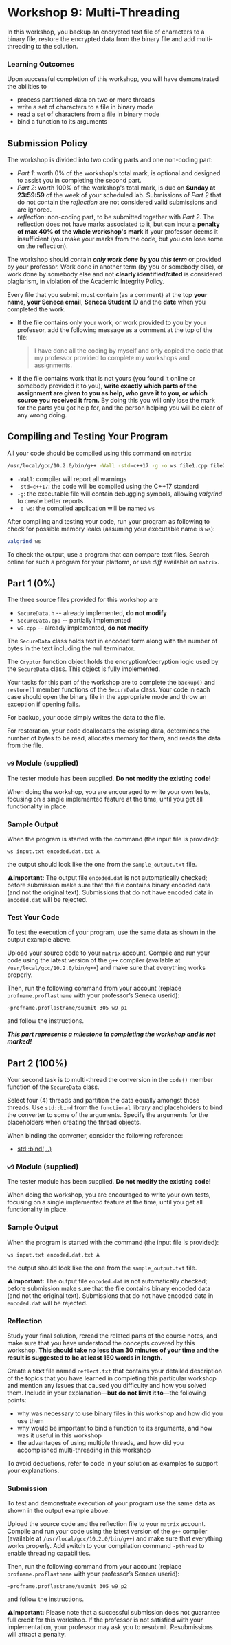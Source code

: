 # Workshop 9: Multi-Threading

In this workshop, you backup an encrypted text file of characters to a binary file, restore the encrypted data from the binary file and add multi-threading to the solution.


### Learning Outcomes

Upon successful completion of this workshop, you will have demonstrated the abilities to
- process partitioned data on two or more threads
- write a set of characters to a file in binary mode
- read a set of characters from a file in binary mode
- bind a function to its arguments




## Submission Policy

The workshop is divided into two coding parts and one non-coding part:

- *Part 1*: worth 0% of the workshop's total mark, is optional and designed to assist you in completing the second part.
- *Part 2*: worth 100% of the workshop's total mark, is due on **Sunday at 23:59:59** of the week of your scheduled lab.  Submissions of *Part 2* that do not contain the *reflection* are not considered valid submissions and are ignored.
- *reflection*: non-coding part, to be submitted together with *Part 2*. The reflection does not have marks associated to it, but can incur a **penalty of max 40% of the whole workshop's mark** if your professor deems it insufficient (you make your marks from the code, but you can lose some on the reflection).

The workshop should contain ***only work done by you this term*** or provided by your professor.  Work done in another term (by you or somebody else), or work done by somebody else and not **clearly identified/cited** is considered plagiarism, in violation of the Academic Integrity Policy.

Every file that you submit must contain (as a comment) at the top **your name**, **your Seneca email**, **Seneca Student ID** and the **date** when you completed the work.

- If the file contains only your work, or work provided to you by your professor, add the following message as a comment at the top of the file:

    > I have done all the coding by myself and only copied the code that my professor provided to complete my workshops and assignments.

- If the file contains work that is not yours (you found it online or somebody provided it to you), **write exactly which parts of the assignment are given to you as help, who gave it to you, or which source you received it from.**  By doing this you will only lose the mark for the parts you got help for, and the person helping you will be clear of any wrong doing.



## Compiling and Testing Your Program

All your code should be compiled using this command on `matrix`:

```bash
/usr/local/gcc/10.2.0/bin/g++ -Wall -std=c++17 -g -o ws file1.cpp file2.cpp ...
```

- `-Wall`: compiler will report all warnings
- `-std=c++17`: the code will be compiled using the C++17 standard
- `-g`: the executable file will contain debugging symbols, allowing *valgrind* to create better reports
- `-o ws`: the compiled application will be named `ws`

After compiling and testing your code, run your program as following to check for possible memory leaks (assuming your executable name is `ws`):

```bash
valgrind ws
```

To check the output, use a program that can compare text files.  Search online for such a program for your platform, or use *diff* available on `matrix`.




## Part 1 (0%)

The three source files provided for this workshop are
- `SecureData.h`   -- already implemented, **do not modify**
- `SecureData.cpp` -- partially implemented
- `w9.cpp`         -- already implemented, **do not modify**

The `SecureData` class holds text in encoded form along with the number of bytes in the text including the null terminator.

The `Cryptor` function object holds the encryption/decryption logic used by the `SecureData` class. This object is fully implemented.


Your tasks for this part of the workshop are to complete the `backup()` and `restore()` member functions of the `SecureData` class.  Your code in each case should open the binary file in the appropriate mode and throw an exception if opening fails.

For backup, your code simply writes the data to the file.

For restoration, your code deallocates the existing data, determines the number of bytes to be read, allocates memory for them, and reads the data from the file.






### `w9` Module (supplied)


The tester module has been supplied. **Do not modify the existing code!**

When doing the workshop, you are encouraged to write your own tests, focusing on a single implemented feature at the time, until you get all functionality in place.



### Sample Output


When the program is started with the command (the input file is provided):
```
ws input.txt encoded.dat.txt A
```
the output should look like the one from the `sample_output.txt` file.

**:warning:Important:** The output file `encoded.dat` is not automatically checked; before submission make sure that the file contains binary encoded data (and not the original text). Submissions that do not have encoded data in `encoded.dat` will be rejected.




### Test Your Code

To test the execution of your program, use the same data as shown in the output example above.

Upload your source code to your `matrix` account. Compile and run your code using the latest version of the `g++` compiler (available at `/usr/local/gcc/10.2.0/bin/g++`) and make sure that everything works properly.

Then, run the following command from your account (replace `profname.proflastname` with your professor’s Seneca userid):
```
~profname.proflastname/submit 305_w9_p1
```
and follow the instructions.

***This part represents a milestone in completing the workshop and is not marked!***










## Part 2 (100%)

Your second task is to multi-thread the conversion in the `code()` member function of the `SecureData` class.

Select four (4) threads and partition the data equally amongst those threads.  Use `std::bind` from the `functional` library and placeholders to bind the converter to some of the arguments. Specify the arguments for the placeholders when creating the thread objects.

When binding the converter, consider the following reference:

  - [std::bind(...)](https://en.cppreference.com/w/cpp/utility/functional/bind)




### `w9` Module (supplied)


The tester module has been supplied. **Do not modify the existing code!**

When doing the workshop, you are encouraged to write your own tests, focusing on a single implemented feature at the time, until you get all functionality in place.



### Sample Output


When the program is started with the command (the input file is provided):
```
ws input.txt encoded.dat.txt A
```
the output should look like the one from the `sample_output.txt` file.

**:warning:Important:** The output file `encoded.dat` is not automatically checked; before submission make sure that the file contains binary encoded data (and not the original text). Submissions that do not have encoded data in `encoded.dat` will be rejected.




### Reflection

Study your final solution, reread the related parts of the course notes, and make sure that you have understood the concepts covered by this workshop. **This should take no less than 30 minutes of your time and the result is suggested to be at least 150 words in length.**

Create a **text** file named `reflect.txt` that contains your detailed description of the topics that you have learned in completing this particular workshop and mention any issues that caused you difficulty and how you solved them. Include in your explanation—**but do not limit it to**—the following points:
- why was necessary to use binary files in this workshop and how did you use them
- why would be important to bind a function to its arguments, and how was it useful in this workshop
- the advantages of using multiple threads, and how did you accomplished multi-threading in this workshop

To avoid deductions, refer to code in your solution as examples to support your explanations.





### Submission

To test and demonstrate execution of your program use the same data as shown in the output example above.

Upload the source code and the reflection file to your `matrix` account. Compile and run your code using the latest version of the `g++` compiler (available at `/usr/local/gcc/10.2.0/bin/g++`) and make sure that everything works properly.  Add switch to your compilation command `-pthread` to enable threading capabilities.

Then, run the following command from your account (replace `profname.proflastname` with your professor’s Seneca userid):
```
~profname.proflastname/submit 305_w9_p2
```
and follow the instructions.

**:warning:Important:** Please note that a successful submission does not guarantee full credit for this workshop. If the professor is not satisfied with your implementation, your professor may ask you to resubmit. Resubmissions will attract a penalty.
